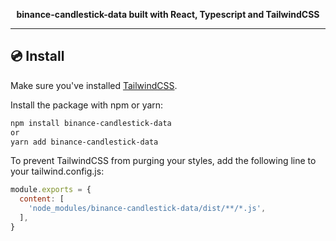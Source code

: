 <div align="center">

**binance-candlestick-data built with React, Typescript and TailwindCSS**

</div>

---

## 💿 Install

Make sure you've installed <a href="https://tailwindcss.com/docs/installation">TailwindCSS</a>.

Install the package with npm or yarn:

```bash
npm install binance-candlestick-data
or
yarn add binance-candlestick-data
```

To prevent TailwindCSS from purging your styles, add the following line to your tailwind.config.js:

```js
module.exports = {
  content: [
    'node_modules/binance-candlestick-data/dist/**/*.js',
  ],
}
```